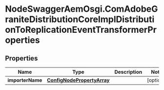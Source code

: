 # NodeSwaggerAemOsgi.ComAdobeGraniteDistributionCoreImplDistributionToReplicationEventTransformerProperties

## Properties

Name | Type | Description | Notes
------------ | ------------- | ------------- | -------------
**importerName** | [**ConfigNodePropertyArray**](ConfigNodePropertyArray.md) |  | [optional] 


